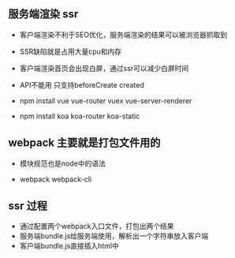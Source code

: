 ## 服务端渲染 ssr
- 客户端渲染不利于SEO优化，服务端渲染的结果可以被浏览器抓取到
- SSR缺陷就是占用大量cpu和内存
- 客户端渲染首页会出现白屏，通过ssr可以减少白屏时间
- API不能用 只支持beforeCreate created

- npm install vue vue-router vuex vue-server-renderer
- npm install koa koa-router koa-static

## webpack 主要就是打包文件用的
- 模块规范也是node中的语法

- webpack webpack-cli 

## ssr 过程
- 通过配置两个webpack入口文件，打包出两个结果
- 服务端bundle.js给服务端使用，解析出一个字符串放入客户端
- 客户端bundle.js直接插入html中